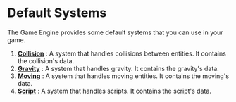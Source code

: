 # Default Systems

The Game Engine provides some default systems that you can use in your game.

1. [**Collision**](CollisionSystem.md) : A system that handles collisions between entities. It contains the collision's data.
2. [**Gravity**](GravitySystem.md) : A system that handles gravity. It contains the gravity's data.
3. [**Moving**](MovingSystem.md) : A system that handles moving entities. It contains the moving's data.
4. [**Script**](ScriptSystem.md) : A system that handles scripts. It contains the script's data.
